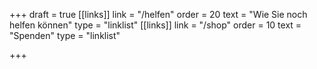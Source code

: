 +++
draft = true
[[links]]
link = "/helfen"
order = 20
text = "Wie Sie noch helfen können"
type = "linklist"
[[links]]
link = "/shop"
order = 10
text = "Spenden"
type = "linklist"

+++
